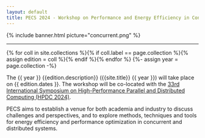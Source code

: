 ```yaml
---
layout: default
title: PECS 2024 - Workshop on Performance and Energy Efficiency in Concurrent and Distributed Systems
---
```


{% include banner.html picture="concurrent.png" %}<!-- @IGNORE PREVIOUS: link -->

---

{% for coll in site.collections %}{% if coll.label == page.collection %}{% assign edition = coll %}{% endif %}{% endfor %}
{%- assign year = page.collection -%}

The {{ year }} {{edition.description}} ({{site.title}} {{ year }}) will take place on {{ edition.dates }}. The workshop will be co-located with the [33rd International Symposium on High-Performance Parallel and Distributed Computing (HPDC 2024)](https://www.hpdc.org/2024/).

PECS aims to establish a venue for both academia and industry to discuss challenges and perspectives, and to explore methods, techniques and tools for energy efficiency and performance optimization in concurrent and distributed systems.
